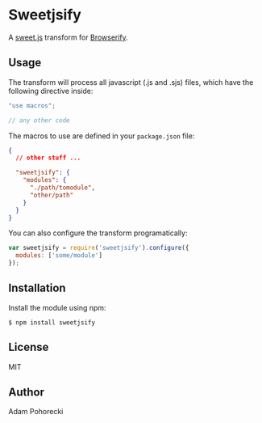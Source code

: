 # Sweetjsify

A [sweet.js][sweetjs] transform for [Browserify][browserify].

## Usage

The transform will process all javascript (.js and .sjs) files, which have the following directive inside:

```js
"use macros";

// any other code
```

The macros to use are defined in your `package.json` file:

```json
{
  // other stuff ...

  "sweetjsify": {
    "modules": {
      "./path/tomodule",
      "other/path"
    }
  }
}
```

You can also configure the transform programatically:

```js
var sweetjsify = require('sweetjsify').configure({
  modules: ['some/module']
});
```

## Installation

Install the module using npm:

    $ npm install sweetjsify

## License

MIT

## Author

Adam Pohorecki

[sweetjs]: http://sweetjs.com
[browserify]: http://browserify.org
